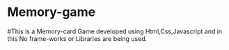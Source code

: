 # Memory-game

#This is a Memory-card Game developed using Html,Css,Javascript and in this No frame-works or Libraries are being used.

